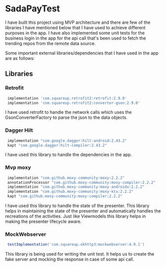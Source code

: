# SadaPayTest

I have built this project using MVP architecture and there are few of the libraries I have mentioned below that I have used to achieve different purposes in the app. I have also implemented some unit tests for the business login in the app for the api call that's been used to fetch the trending repos from the remote data source. 

Some important external libraries/dependencies that I have used in the app are as follows:

## Libraries

### Retrofit

```gradle
 implementation 'com.squareup.retrofit2:retrofit:2.9.0'
 implementation 'com.squareup.retrofit2:converter-gson:2.9.0'
```
I have used retrofit to handle the network calls which uses the GsonConverterFactory to parse the json to the data objects.

### Dagger Hilt
```gradle
 implementation "com.google.dagger:hilt-android:2.43.2"
 kapt "com.google.dagger:hilt-compiler:2.43.2"
```
I have used this library to handle the dependencies in the app. 

### Mvp moxy
```gradle
 implementation "com.github.moxy-community:moxy:2.2.2"
 annotationProcessor "com.github.moxy-community:moxy-compiler:2.2.2"
 implementation "com.github.moxy-community:moxy-androidx:2.2.2"
 implementation "com.github.moxy-community:moxy-ktx:2.2.2"
 kapt "com.github.moxy-community:moxy-compiler:2.2.2"
```
I have used this library to handle the state of the presenter. This library helps in maintaining the state of the presenter and automatically handles the recreations of the activities. Just like Viewmodels this library helps in making the presenter lifecycle aware.

### MockWebserver
```gradle
 testImplementation('com.squareup.okhttp3:mockwebserver:4.9.1')
```
This library is being used for writing the unit test. It helps us to create the fake server and mocking the response in case of some api call.
